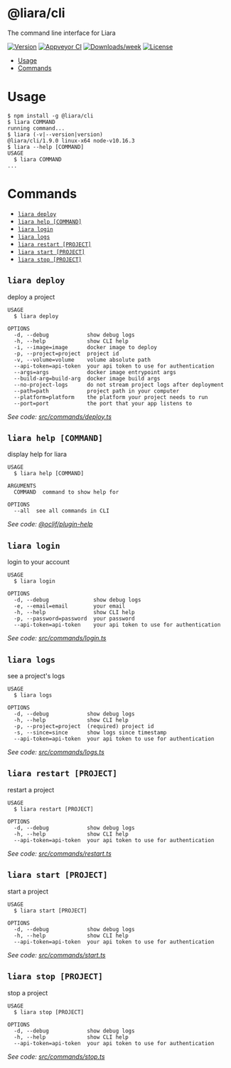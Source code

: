 @liara/cli
==========

The command line interface for Liara

[![Version](https://img.shields.io/npm/v/@liara/cli.svg)](https://npmjs.org/package/@liara/cli)
[![Appveyor CI](https://ci.appveyor.com/api/projects/status/github/liara-ir/liara-cli?branch=master&svg=true)](https://ci.appveyor.com/project/liara-ir/liara-cli/branch/master)
[![Downloads/week](https://img.shields.io/npm/dw/@liara/cli.svg)](https://npmjs.org/package/@liara/cli)
[![License](https://img.shields.io/npm/l/@liara/cli.svg)](https://github.com/liara-ir/liara-cli/blob/master/package.json)

<!-- toc -->
* [Usage](#usage)
* [Commands](#commands)
<!-- tocstop -->
# Usage
<!-- usage -->
```sh-session
$ npm install -g @liara/cli
$ liara COMMAND
running command...
$ liara (-v|--version|version)
@liara/cli/1.9.0 linux-x64 node-v10.16.3
$ liara --help [COMMAND]
USAGE
  $ liara COMMAND
...
```
<!-- usagestop -->
# Commands
<!-- commands -->
* [`liara deploy`](#liara-deploy)
* [`liara help [COMMAND]`](#liara-help-command)
* [`liara login`](#liara-login)
* [`liara logs`](#liara-logs)
* [`liara restart [PROJECT]`](#liara-restart-project)
* [`liara start [PROJECT]`](#liara-start-project)
* [`liara stop [PROJECT]`](#liara-stop-project)

## `liara deploy`

deploy a project

```
USAGE
  $ liara deploy

OPTIONS
  -d, --debug            show debug logs
  -h, --help             show CLI help
  -i, --image=image      docker image to deploy
  -p, --project=project  project id
  -v, --volume=volume    volume absolute path
  --api-token=api-token  your api token to use for authentication
  --args=args            docker image entrypoint args
  --build-arg=build-arg  docker image build args
  --no-project-logs      do not stream project logs after deployment
  --path=path            project path in your computer
  --platform=platform    the platform your project needs to run
  --port=port            the port that your app listens to
```

_See code: [src/commands/deploy.ts](https://github.com/liara-ir/liara-cli/blob/v1.9.0/src/commands/deploy.ts)_

## `liara help [COMMAND]`

display help for liara

```
USAGE
  $ liara help [COMMAND]

ARGUMENTS
  COMMAND  command to show help for

OPTIONS
  --all  see all commands in CLI
```

_See code: [@oclif/plugin-help](https://github.com/oclif/plugin-help/blob/v2.1.6/src/commands/help.ts)_

## `liara login`

login to your account

```
USAGE
  $ liara login

OPTIONS
  -d, --debug              show debug logs
  -e, --email=email        your email
  -h, --help               show CLI help
  -p, --password=password  your password
  --api-token=api-token    your api token to use for authentication
```

_See code: [src/commands/login.ts](https://github.com/liara-ir/liara-cli/blob/v1.9.0/src/commands/login.ts)_

## `liara logs`

see a project's logs

```
USAGE
  $ liara logs

OPTIONS
  -d, --debug            show debug logs
  -h, --help             show CLI help
  -p, --project=project  (required) project id
  -s, --since=since      show logs since timestamp
  --api-token=api-token  your api token to use for authentication
```

_See code: [src/commands/logs.ts](https://github.com/liara-ir/liara-cli/blob/v1.9.0/src/commands/logs.ts)_

## `liara restart [PROJECT]`

restart a project

```
USAGE
  $ liara restart [PROJECT]

OPTIONS
  -d, --debug            show debug logs
  -h, --help             show CLI help
  --api-token=api-token  your api token to use for authentication
```

_See code: [src/commands/restart.ts](https://github.com/liara-ir/liara-cli/blob/v1.9.0/src/commands/restart.ts)_

## `liara start [PROJECT]`

start a project

```
USAGE
  $ liara start [PROJECT]

OPTIONS
  -d, --debug            show debug logs
  -h, --help             show CLI help
  --api-token=api-token  your api token to use for authentication
```

_See code: [src/commands/start.ts](https://github.com/liara-ir/liara-cli/blob/v1.9.0/src/commands/start.ts)_

## `liara stop [PROJECT]`

stop a project

```
USAGE
  $ liara stop [PROJECT]

OPTIONS
  -d, --debug            show debug logs
  -h, --help             show CLI help
  --api-token=api-token  your api token to use for authentication
```

_See code: [src/commands/stop.ts](https://github.com/liara-ir/liara-cli/blob/v1.9.0/src/commands/stop.ts)_
<!-- commandsstop -->
